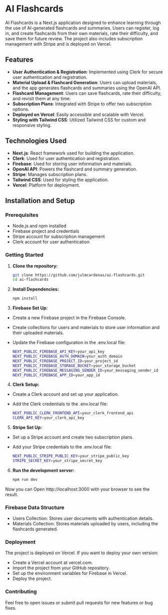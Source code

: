 # AI Flashcards

AI Flashcards is a Next.js application designed to enhance learning through the use of AI-generated flashcards and summaries. Users can register, log in, and create flashcards from their own materials, rate their difficulty, and save them for future review. The project also includes subscription management with Stripe and is deployed on Vercel.

## Features

- **User Authentication & Registration**: Implemented using Clerk for secure user authentication and registration.
- **Material Upload & Flashcard Generation**: Users can upload materials, and the app generates flashcards and summaries using the OpenAI API.
- **Flashcard Management**: Users can save flashcards, rate their difficulty, and revisit them at any time.
- **Subscription Plans**: Integrated with Stripe to offer two subscription options.
- **Deployed on Vercel**: Easily accessible and scalable with Vercel.
- **Styling with Tailwind CSS**: Utilized Tailwind CSS for custom and responsive styling.

## Technologies Used

- **Next.js**: React framework used for building the application.
- **Clerk**: Used for user authentication and registration.
- **Firebase**: Used for storing user information and materials.
- **OpenAI API**: Powers the flashcard and summary generation.
- **Stripe**: Manages subscription plans.
- **Tailwind CSS**: Used for styling the application.
- **Vercel**: Platform for deployment.

## Installation and Setup

### Prerequisites

- Node.js and npm installed
- Firebase project and credentials
- Stripe account for subscription management
- Clerk account for user authentication

### Getting Started

1. **Clone the repository:**

   ```bash
   git clone https://github.com/julmcardenas/ai-flashcards.git
   cd ai-flashcards
2. **Install Dependencies:**

   ```bash
   npm install

3. **Firebase Set Up:**

- Create a new Firebase project in the Firebase Console.
- Create collections for users and materials to store user information and their uploaded materials.
- Update the Firebase configuration in the .env.local file:

   ```bash
   NEXT_PUBLIC_FIREBASE_API_KEY=your_api_key
   NEXT_PUBLIC_FIREBASE_AUTH_DOMAIN=your_auth_domain
   NEXT_PUBLIC_FIREBASE_PROJECT_ID=your_project_id
   NEXT_PUBLIC_FIREBASE_STORAGE_BUCKET=your_storage_bucket
   NEXT_PUBLIC_FIREBASE_MESSAGING_SENDER_ID=your_messaging_sender_id
   NEXT_PUBLIC_FIREBASE_APP_ID=your_app_id

4. **Clerk Setup:**

- Create a Clerk account and set up your application.
- Add the Clerk credentials to the .env.local file:

  ```bash
  NEXT_PUBLIC_CLERK_FRONTEND_API=your_clerk_frontend_api
  CLERK_API_KEY=your_clerk_api_key

5. **Stripe Set Up:**

- Set up a Stripe account and create two subscription plans.
- Add your Stripe credentials to the .env.local file:

   ```bash
   NEXT_PUBLIC_STRIPE_PUBLIC_KEY=your_stripe_public_key
   STRIPE_SECRET_KEY=your_stripe_secret_key

6. **Run the development server:**
   
   ```bash
   npm run dev
   
Now you can Open http://localhost:3000 with your browser to see the result.

### Firebase Data Structure

- Users Collection: Stores user documents with authentication details.
- Materials Collection: Stores materials uploaded by users, including the flashcards generated.

### Deployment

The project is deployed on Vercel. If you want to deploy your own version:

- Create a Vercel account at vercel.com.
- Import the project from your GitHub repository.
- Set up the environment variables for Firebase in Vercel.
- Deploy the project.

### Contributing

Feel free to open issues or submit pull requests for new features or bug fixes.

